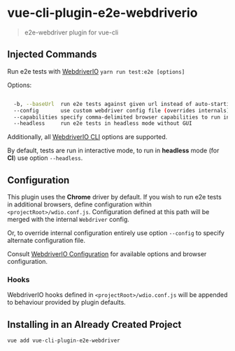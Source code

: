 # vue-cli-plugin-e2e-webdriverio

> e2e-webdriver plugin for vue-cli

## Injected Commands

Run e2e tests with [WebdriverIO](http://webdriver.io/) `yarn run test:e2e [options]`

Options:

```sh

  -b, --baseUrl  run e2e tests against given url instead of auto-starting dev server
  --config       use custom webdriver config file (overrides internals)
  --capabilities specify comma-delimited browser capabilities to run in (default: phablet,mobile)
  --headless     run e2e tests in headless mode without GUI

```

Additionally, all [WebdriverIO CLI](https://github.com/webdriverio/webdriverio/blob/master/packages/wdio-cli/src/config.js) options are supported.

By default, tests are run in interactive mode, to run in **headless** mode (for **CI**) use option `--headless`.

## Configuration

This plugin uses the **Chrome** driver by default. If you wish to run e2e tests in additional browsers, define configuration within `<projectRoot>/wdio.conf.js`.
Configuration defined at this path will be merged with the internal `Webdriver` config.

Or, to override internal configuration entirely use option `--config` to specify alternate configuration file.

Consult [WebdriverIO Configuration](http://webdriver.io/guide/getstarted/configuration.html) for available options and browser configuration.

### Hooks

WebdriverIO hooks defined in `<projectRoot>/wdio.conf.js` will be appended to behaviour provided by plugin defaults.

## Installing in an Already Created Project

`vue add vue-cli-plugin-e2e-webdriver`
